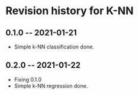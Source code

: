 # Revision history for K-NN

## 0.1.0 -- 2021-01-21
* Simple k-NN classification done.

## 0.2.0 -- 2021-01-22
* Fixing 0.1.0
* Simple k-NN regression done.